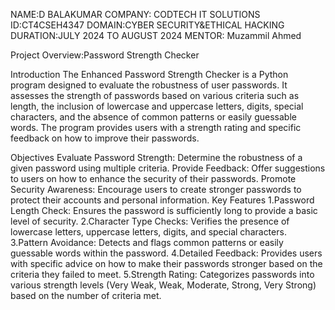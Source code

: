 NAME:D BALAKUMAR
COMPANY: CODTECH IT SOLUTIONS
ID:CT4CSEH4347
DOMAIN:CYBER SECURITY&ETHICAL HACKING
DURATION:JULY 2024 TO AUGUST 2024
MENTOR: Muzammil Ahmed

Project Overview:Password Strength Checker

Introduction
The Enhanced Password Strength Checker is a Python program designed to evaluate the robustness of user passwords. It assesses the strength of passwords based on various criteria such as length, the inclusion of lowercase and uppercase letters, digits, special characters, and the absence of common patterns or easily guessable words. The program provides users with a strength rating and specific feedback on how to improve their passwords.

Objectives
Evaluate Password Strength: Determine the robustness of a given password using multiple criteria.
Provide Feedback: Offer suggestions to users on how to enhance the security of their passwords.
Promote Security Awareness: Encourage users to create stronger passwords to protect their accounts and personal information.
Key Features
1.Password Length Check: Ensures the password is sufficiently long to provide a basic level of security.
2.Character Type Checks: Verifies the presence of lowercase letters, uppercase letters, digits, and special characters.
3.Pattern Avoidance: Detects and flags common patterns or easily guessable words within the password.
4.Detailed Feedback: Provides users with specific advice on how to make their passwords stronger based on the criteria they failed to meet.
5.Strength Rating: Categorizes passwords into various strength levels (Very Weak, Weak, Moderate, Strong, Very Strong) based on the number of criteria met.

